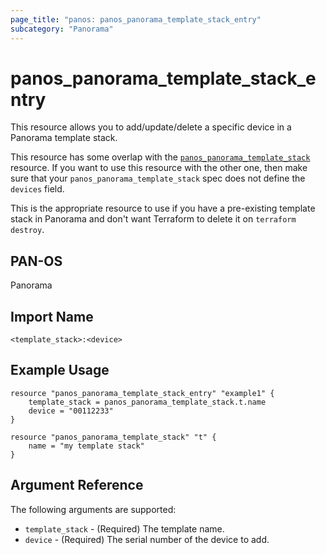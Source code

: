 ```yaml
---
page_title: "panos: panos_panorama_template_stack_entry"
subcategory: "Panorama"
---
```


# panos_panorama_template_stack_entry

This resource allows you to add/update/delete a specific device in a Panorama
template stack.

This resource has some overlap with the
[`panos_panorama_template_stack`](panorama_template_stack.html)
resource.  If you want to use this resource with the other one, then make
sure that your `panos_panorama_template_stack` spec does not define the
`devices` field.

This is the appropriate resource to use if you have a pre-existing template stack
in Panorama and don't want Terraform to delete it on `terraform destroy`.


## PAN-OS

Panorama


## Import Name

```shell
<template_stack>:<device>
```


## Example Usage

```hcl
resource "panos_panorama_template_stack_entry" "example1" {
    template_stack = panos_panorama_template_stack.t.name
    device = "00112233"
}

resource "panos_panorama_template_stack" "t" {
    name = "my template stack"
}
```

## Argument Reference

The following arguments are supported:

* `template_stack` - (Required) The template name.
* `device` - (Required) The serial number of the device to add.
